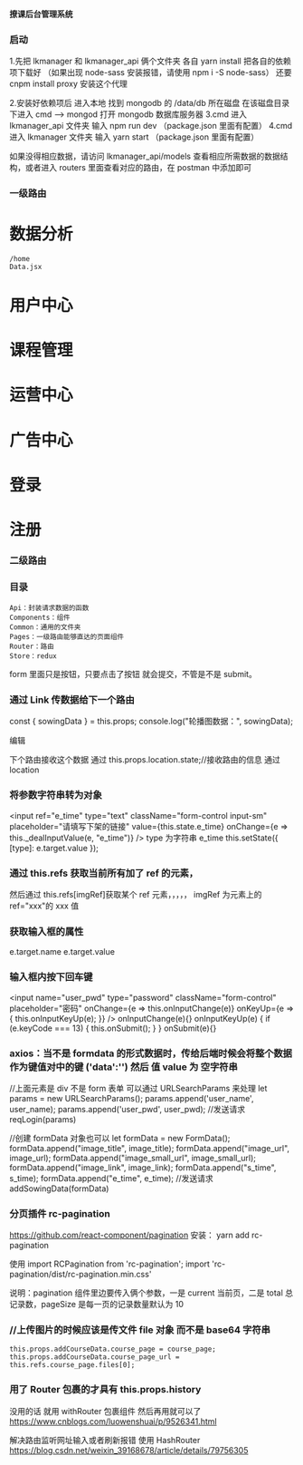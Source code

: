 <!--
 * @Author: lc
 * @Date: 2019-11-09 12:21:43
 * @Description:
 -->

#### 撩课后台管理系统

### 启动

1.先把 lkmanager 和 lkmanager_api 俩个文件夹 各自 yarn install 把各自的依赖项下载好 （如果出现 node-sass 安装报错，请使用 npm i -S node-sass）
还要cnpm install proxy 安装这个代理

2.安装好依赖项后 进入本地 找到 mongodb 的 /data/db 所在磁盘 在该磁盘目录下进入 cmd --> mongod 打开 mongodb 数据库服务器
3.cmd 进入 lkmanager_api 文件夹 输入 npm run dev （package.json 里面有配置）
4.cmd 进入 lkmanager 文件夹 输入 yarn start （package.json 里面有配置）

如果没得相应数据，请访问 lkmanager_api/models 查看相应所需数据的数据结构，或者进入 routers 里面查看对应的路由，在 postman 中添加即可

### 一级路由

# 数据分析

    /home
    Data.jsx

# 用户中心

# 课程管理

# 运营中心

# 广告中心

# 登录

# 注册

### 二级路由

### 目录

    Api：封装请求数据的函数
    Components：组件
    Common：通用的文件夹
    Pages：一级路由能够直达的页面组件
    Router：路由
    Store：redux

form 里面只是按钮，只要点击了按钮 就会提交，不管是不是 submit。

### 通过 Link 传数据给下一个路由

const { sowingData } = this.props;
console.log("轮播图数据：", sowingData);

 <Link
   to={{
     pathname: "/sowingEdit",
     // 这里的state是传数据给下一个路由
     state: { sowing }
   }}
 >
   编辑
 </Link>

下个路由接收这个数据 通过 this.props.location.state;//接收路由的信息 通过 location

### 将参数字符串转为对象

<input
ref="e_time"
type="text"
className="form-control input-sm"
placeholder="请填写下架的链接"
value={this.state.e_time}
onChange={e => this.\_dealInputValue(e, "e_time")}
/>
type 为字符串 e_time
this.setState({
[type]: e.target.value
});

### 通过 this.refs 获取当前所有加了 ref 的元素，

然后通过 this.refs[imgRef]获取某个 ref 元素，，，，， imgRef 为元素上的 ref="xxx"的 xxx 值

### 获取输入框的属性

e.target.name
e.target.value

### 输入框内按下回车键

<input
name="user_pwd"
type="password"
className="form-control"
placeholder="密码"
onChange={e => this.onInputChange(e)}
onKeyUp={e => {
this.onInputKeyUp(e);
}}
/>
onInputChange(e){}
onInputKeyUp(e) {
if (e.keyCode === 13) {
this.onSubmit();
}
}
onSubmit(e){}

### axios：当不是 formdata 的形式数据时，传给后端时候会将整个数据作为键值对中的键 ('data':'') 然后 值 value 为 空字符串

//上面元素是 div 不是 form 表单
可以通过 URLSearchParams 来处理
let params = new URLSearchParams();
params.append('user_name', user_name);
params.append('user_pwd', user_pwd);
//发送请求
reqLogin(params)

//创建 formData 对象也可以
let formData = new FormData();
formData.append("image_title", image_title);
formData.append("image_url", image_url);
formData.append("image_small_url", image_small_url);
formData.append("image_link", image_link);
formData.append("s_time", s_time);
formData.append("e_time", e_time);
//发送请求
addSowingData(formData)

### 分页插件 rc-pagination

https://github.com/react-component/pagination
安装：
yarn add rc-pagination

使用
import RCPagination from 'rc-pagination';
import 'rc-pagination/dist/rc-pagination.min.css'

说明：pagination 组件里边要传入俩个参数，一是 current 当前页，二是 total 总记录数，pageSize 是每一页的记录数量默认为 10

### //上传图片的时候应该是传文件 file 对象 而不是 base64 字符串

    this.props.addCourseData.course_page = course_page;
    this.props.addCourseData.course_page_url = this.refs.course_page.files[0];

### 用了 Router 包裹的才具有 this.props.history

没用的话 就用 withRouter 包裹组件 然后再用就可以了 https://www.cnblogs.com/luowenshuai/p/9526341.html

解决路由监听网址输入或者刷新报错 使用 HashRouter https://blog.csdn.net/weixin_39168678/article/details/79756305
